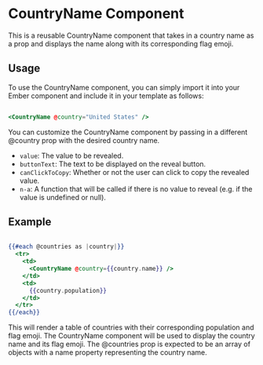 # CountryName Component

This is a reusable CountryName component that takes in a country name as a prop and displays the name along with its corresponding flag emoji.

## Usage

To use the CountryName component, you can simply import it into your Ember component and include it in your template as follows:

```hbs

<CountryName @country="United States" />

```

You can customize the CountryName component by passing in a different @country prop with the desired country name.

- `value`: The value to be revealed.
- `buttonText`: The text to be displayed on the reveal button. 
- `canClickToCopy`: Whether or not the user can click to copy the revealed value.
- `n-a`: A function that will be called if there is no value to reveal (e.g. if the value is undefined or null).

## Example

```hbs

{{#each @countries as |country|}}
  <tr>
    <td>
      <CountryName @country={{country.name}} />
    </td>
    <td>
      {{country.population}}
    </td>
  </tr>
{{/each}}


```

This will render a table of countries with their corresponding population and flag emoji. The CountryName component will be used to display the country name and its flag emoji. The @countries prop is expected to be an array of objects with a name property representing the country name.



